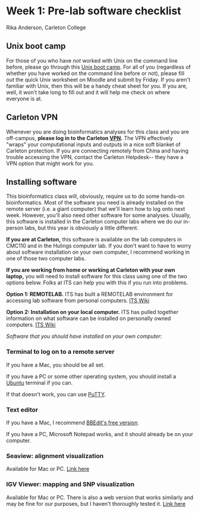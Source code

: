 # Week 1: Pre-lab software checklist

Rika Anderson,
Carleton College

## Unix boot camp
For those of you who have *not* worked with Unix on the command line before, please go through this [Unix boot camp](https://cli-boot.camp/?id=rjfb8yyz5da). For all of you (regardless of whether you have worked on the command line before or not), please fill out the quick Unix worksheet on Moodle and submit by Friday. If you aren't familiar with Unix, then this will be a handy cheat sheet for you. If you are, well, it won't take long to fill out and it will help me check on where everyone is at.

## Carleton VPN
Whenever you are doing bioinformatics analyses for this class and you are off-campus, **please log in to the Carleton [VPN](https://apps.carleton.edu/campus/its/services/accounts/offcampus/).** The VPN effectively "wraps" your computational inputs and outputs in a nice soft blanket of Carleton protection. If you are connecting remotely from China and having trouble accessing the VPN, contact the Carleton Helpdesk-- they have a VPN option that might work for you.

## Installing software
This bioinformatics class will, obviously, require us to do some hands-on bioinformatics. Most of the software you need is already installed on the remote server (i.e. a giant computer) that we'll learn how to log onto next week. However, you'll also need other software for some analyses. Usually, this software is installed in the Carleton computer labs where we do our in-person labs, but this year is obviously a little different.

**If you are at Carleton,** this software is available on the lab computers in CMC110 and in the Hulings computer lab.
If you don't want to have to worry about software installation on your own computer, I recommend working in one of those two computer labs.

**If you are working from home or working at Carleton with your own laptop,** you will need to install software for this class using one of the two options below. Folks at ITS can help you with this if you run into problems.

**Option 1: REMOTELAB.**
  ITS has built a REMOTELAB environment for accessing lab software from personal computers. [ITS Wiki](https://wiki.carleton.edu/x/YgxPB)   

**Option 2: Installation on your local computer.**
  ITS has pulled together information on what software can be installed on personally owned computers.  [ITS Wiki](https://wiki.carleton.edu/x/twdPB)

*Software that you should have installed on your own computer:*

### Terminal to log on to a remote server
If you have a Mac, you should be all set.

If you have a PC or some other operating system, you should install a [Ubuntu](https://ubuntu.com/tutorials/ubuntu-on-windows#1-overview) terminal if you can.

If that doesn't work, you can use [PuTTY](https://www.howtogeek.com/311287/how-to-connect-to-an-ssh-server-from-windows-macos-or-linux/).


### Text editor
If you have a Mac, I recommend [BBEdit's free version](https://www.barebones.com/products/bbedit/).

If you have a PC, Microsoft Notepad works, and it should already be on your computer.

### Seaview: alignment visualization
Available for Mac or PC. [Link here](http://doua.prabi.fr/software/seaview)

### IGV Viewer: mapping and SNP visualization
Available for Mac or PC. There is also a web version that works similarly and may be fine for our purposes, but I haven't thoroughly tested it. [Link here](http://software.broadinstitute.org/software/igv/)
